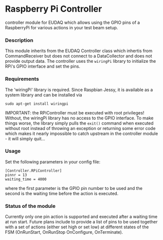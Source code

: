 Raspberry Pi Controller
=====

controller module for EUDAQ which allows using the GPIO pins of a RaspberryPi for various actions in your test beam setup.

### Description

This module inherits from the EUDAQ Controller class which inhertis from CommandReceiver but does not connect to a DataCollector and does not provide output data.
The controller uses the `wiringPi` library to initialize the RPi's GPIO interface and set the pins.


### Requirements

The 'wiringPi' library is required. Since Raspbian Jessy, it is available as a system library and can be installed via
```
sudo apt-get install wiringpi
```

IMPORTANT: the RPiController must be executed with root privileges! Without, the wiringPi library has no access to the GPIO interface. To make things worse, the library simply pulls the `exit()` command when executed without root instead of throwing an exception or returning some error code which makes it nearly impossible to catch upstream in the controller module - it will simply quit...


### Usage

Set the following parameters in your config file:

```
[Controller.RPiController]
pinnr = 13
waiting_time = 4000
```

where the first parameter is the GPIO pin number to be used and the second is the waiting time before the action is executed.

### Status of the module

Currently only one pin action is supported and executed after a waiting time at run start.
Future plans include to provide a list of pins to be used together with a set of actions (either set high or set low) at different states of the FSM (OnRunStart, OnRunStop OnConfigure, OnTerminate).